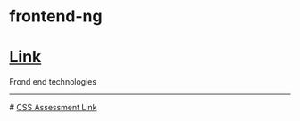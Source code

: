 # frontend-ng

# <a href="https://forms.gle/bmbt9w9HmAF73bMF9">Link</a>
Frond end technologies
<hr/>
# <a href="https://forms.gle/A6kKpScCTETQ3BnA7" > CSS Assessment Link </a>
